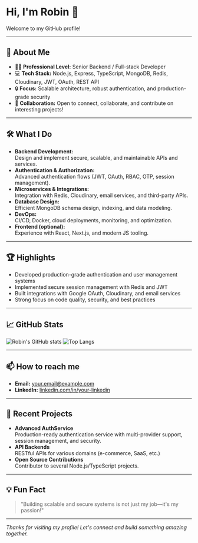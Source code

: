 # Hi, I'm Robin 👋

Welcome to my GitHub profile!

---

## 🚀 About Me

- 🧑‍💻 **Professional Level:** Senior Backend / Full-stack Developer  
- 💻 **Tech Stack:** Node.js, Express, TypeScript, MongoDB, Redis, Cloudinary, JWT, OAuth, REST API
- 🔒 **Focus:** Scalable architecture, robust authentication, and production-grade security
- 🤝 **Collaboration:** Open to connect, collaborate, and contribute on interesting projects!

---

## 🛠️ What I Do

- **Backend Development:**  
  Design and implement secure, scalable, and maintainable APIs and services.
- **Authentication & Authorization:**  
  Advanced authentication flows (JWT, OAuth, RBAC, OTP, session management).
- **Microservices & Integrations:**  
  Integration with Redis, Cloudinary, email services, and third-party APIs.
- **Database Design:**  
  Efficient MongoDB schema design, indexing, and data modeling.
- **DevOps:**  
  CI/CD, Docker, cloud deployments, monitoring, and optimization.
- **Frontend (optional):**  
  Experience with React, Next.js, and modern JS tooling.

---

## 🏆 Highlights

- Developed production-grade authentication and user management systems
- Implemented secure session management with Redis and JWT
- Built integrations with Google OAuth, Cloudinary, and email services
- Strong focus on code quality, security, and best practices

---

## 📈 GitHub Stats

![Robin's GitHub stats](https://github-readme-stats.vercel.app/api?username=jsdev-robin&show_icons=true&theme=radical)
![Top Langs](https://github-readme-stats.vercel.app/api/top-langs/?username=jsdev-robin&layout=compact&theme=radical)

---

## 📫 How to reach me

- **Email:** [your.email@example.com](mailto:your.email@example.com)
- **LinkedIn:** [linkedin.com/in/your-linkedin](https://linkedin.com/in/your-linkedin)

---

## 📝 Recent Projects

- **Advanced AuthService**  
  Production-ready authentication service with multi-provider support, session management, and security.
- **API Backends**  
  RESTful APIs for various domains (e-commerce, SaaS, etc.)
- **Open Source Contributions**  
  Contributor to several Node.js/TypeScript projects.

---

## 💡 Fun Fact

> "Building scalable and secure systems is not just my job—it's my passion!"

---

_Thanks for visiting my profile! Let's connect and build something amazing together._
